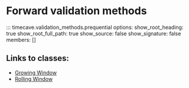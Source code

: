 # Forward validation methods

::: timecave.validation_methods.prequential
    options:
        show_root_heading: true
        show_root_full_path: true
        show_source: false
        show_signature: false
        members: []

## Links to classes:
- [Growing Window](grow.md)
- [Rolling Window](roll.md)
